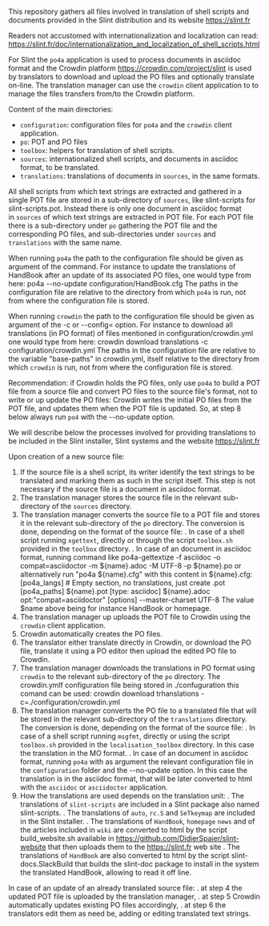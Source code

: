 This repository gathers all files involved in translation of shell scripts and
documents provided in the Slint distribution and its website https://slint.fr

Readers not accustomed with internationalization and localization can read:
https://slint.fr/doc/internationalization_and_localization_of_shell_scripts.html 

For Slint the `po4a` application is used to process documents in asciidoc
format and the Crowdin platform https://crowdin.com/project/slint is used by
translators to download and upload the PO files and optionally translate
on-line.
The translation manager can use the `crowdin` client application to to manage
the files transfers from/to the Crowdin platform.

Content of the main directories:
* `configuration`: configuration files for `po4a` and the `crowdin` client
  application.
* `po`: POT and PO files
* `toolbox`: helpers for translation of shell scripts. 
* `sources`: internationalized shell scripts, and documents in asciidoc format,
   to be translated.
* `translations`: translations of documents in `sources`, in the same formats. 

All shell scripts from which text strings are extracted and gathered in a
single POT file are stored in a sub-directory of `sources`, like slint-scripts
for slint-scripts.pot. Instead there is only one document in asciidoc format  
in `sources` of which text strings are extracted in POT file.
For each POT file there is a sub-directory under `po` gathering the POT file
and the corresponding PO files, and sub-directories under `sources` and
`translations` with the same name.

When running `po4a` the path to the configuration file should be given as
argument of the command. For instance to update the translations of HandBook
after an update of its associated PO files, one would type from here:
po4a --no-update configuration/HandBook.cfg
The paths in the configuration file are relative to the directory from which
`po4a` is run, not from where the configuration file is stored.

When running `crowdin` the path to the configuration file should be given
as argument of the -c or --config= option. For instance to download all
translations (in PO format) of files mentioned in configuration/crowdin.yml
one would type from here:
crowdin download translations -c configuration/crowdin.yml
The paths in the configuration file are relative to the variable "base-paths"
in crowdin.yml, itself relative to the directory from which `crowdin` is run,
not from where the configuration file is stored.

Recommendation: if Crowdin holds the PO files, only use `po4a` to build a POT
file from a source file and convert PO files to the source file's format, not
to write or up update the PO files: Crowdin writes the initial PO files from
the POT file, and updates them when the POT file is updated.
So, at step 8 below always run `po4` with the --no-update option.

We will describe below the processes involved for providing translations to be
included in the Slint installer, Slint systems and the website https://slint.fr

Upon creation of a new source file:
1. If the source file is a shell script, its writer identify the text strings
   to be translated and marking them as such in the script itself. This step
   is not necessary if the source file is a document in asciidoc format.
2. The translation manager stores the source file in the relevant sub-directory
   of the `sources` directory.
3. The translation manager converts the source file to a POT file and stores
   it in the relevant sub-directory of the `po` directory. The conversion is
   done, depending on the format of the source file:
   . In case of a shell script running `xgettext`, directly or through the 
     script `toolbox.sh` provided in the `toolbox` directory.
   . In case of an document in asciidoc format, running command like 
     po4a-gettextize -f asciidoc -o compat=asciidoctor -m ${name}.adoc -M UTF-8  -p ${name}.po
     or alternatively run "po4a ${name}.cfg" with this content in ${name}.cfg:
     [po4a_langs]  # Empty section, no translations, just create .pot
	 [po4a_paths] ${name}.pot
	 [type: asciidoc] ${name}.adoc opt:"compat=asciidoctor"
	 [options] --master-charset UTF-8
	 The value $name above being for instance HandBook or homepage.
4. The translation manager up uploads the POT file to Crowdin using the
   `crowdin` client application.
5. Crowdin automatically creates the PO files.
6. The translator either translate directly in Crowdin, or download the PO
   file, translate it using a PO editor then upload the edited PO file to
   Crowdin.
7. The translation manager downloads the translations in PO format using
   `crowdin` to the relevant sub-directory of the `po` directory.
   The crowdin.ymlf configuration file being stored in ./confuguration
   this comand can be used:
   crowdin download trhanslations -c=./configuration/crowdin.yml
8. The translation manager converts the PO file to a translated file that will
   be stored in the relevant sub-directory of the `translations` directory. 
   The conversion is done, depending on the format of the source file:
   . In case of a shell script running `msgfmt`, directly or using the
     script `toolbox.sh` provided in the `localisation_toolbox` directory.
     In this case the translation in the MO format.
   . In case of an document in asciidoc format, running `po4a` with as argument
     the relevant configuration file in the `configuration` folder and the
     --no-update option.
     In this case the translation is in the asciidoc format, that will be
     later converted to html with the `asciidoc` or `asciidoctor` application.
9. How the translations are used depends on the translation unit:
   . The translations of `slint-scripts` are included in a Slint package also
     named slint-scripts.
   . The translations of `auto`, `rc.S` and `SeTkeymap` are included in the
     Slint installer.
   . The translations of `HandBook`, `homepage` `news` and of the articles
     included in `wiki` are converted to html by the script build_website.sh
     available in https://github.com/DidierSpaier/slint-website that then
     uploads them to the https://slint.fr web site
   . The translations of `HandBook` are also converted to html by the script
     slint-docs.SlackBuild that builds the slint-doc package to install in
     the system the translated HandBook, allowing to read it off line.

In case of an update of an already translated source file:
. at step 4 the updated POT file is uploaded by the translation manager,
. at step 5 Crowdin automatically updates existing PO files accordingly,
. at step 6 the translators edit them as need be, adding or editing translated
  text strings.
